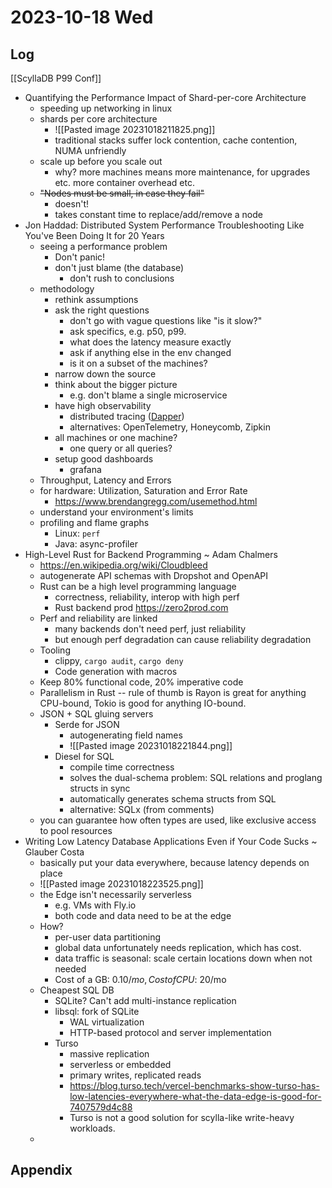 # 2023-10-18 Wed

## Log

[[ScyllaDB P99 Conf]]
+ Quantifying the Performance Impact of Shard-per-core Architecture
	+ speeding up networking in linux
	+ shards per core architecture
		+ ![[Pasted image 20231018211825.png]]
		+ traditional stacks suffer lock contention, cache contention, NUMA unfriendly
	+ scale up before you scale out
		+ why? more machines means more maintenance, for upgrades etc. more container overhead etc.
	+ ~~"Nodes must be small, in case they fail"~~
		+ doesn't!
		+ takes constant time to replace/add/remove a node
+ Jon Haddad: Distributed System Performance Troubleshooting Like You've Been Doing It for 20 Years
	+ seeing a performance problem
		+ Don't panic!
		+ don't just blame (the database)
			+ don't rush to conclusions
	+ methodology
		+ rethink assumptions
		+ ask the right questions
			+ don't go with vague questions like "is it slow?"
			+ ask specifics, e.g. p50, p99.
			+ what does the latency measure exactly
			+ ask if anything else in the env changed
			+ is it on a subset of the machines?
		+ narrow down the source
		+ think about the bigger picture
			+ e.g. don't blame a single microservice
		+ have high observability
			+ distributed tracing ([Dapper](https://research.google/pubs/pub36356/))
			+ alternatives: OpenTelemetry, Honeycomb, Zipkin
		+ all machines or one machine?
			+ one query or all queries?
		+ setup good dashboards
			+ grafana
	+ Throughput, Latency and Errors
	+ for hardware: Utilization, Saturation and Error Rate
		+ https://www.brendangregg.com/usemethod.html
	+ understand your environment's limits
	+ profiling and flame graphs
		+ Linux: `perf`
		+ Java: async-profiler
+ High-Level Rust for Backend Programming ~ Adam Chalmers
	+ https://en.wikipedia.org/wiki/Cloudbleed
	+ autogenerate API schemas with Dropshot and OpenAPI
	+ Rust can be a high level programming language
		+ correctness, reliability, interop with high perf
		+ Rust backend prod https://zero2prod.com
	+ Perf and reliability are linked
		+ many backends don't need perf, just reliability
		+ but enough perf degradation can cause reliability degradation
	+ Tooling
		+ clippy, `cargo audit`, `cargo deny`
		+ Code generation with macros
	+ Keep 80% functional code, 20% imperative code
	+ Parallelism in Rust -- rule of thumb is Rayon is great for anything CPU-bound, Tokio is good for anything IO-bound.
	+ JSON + SQL gluing servers
		+ Serde for JSON
			+ autogenerating field names
			+ ![[Pasted image 20231018221844.png]]
		+ Diesel for SQL
			+ compile time correctness
			+ solves the dual-schema problem: SQL relations and proglang structs in sync
			+ automatically generates schema structs from SQL
			+ alternative: SQLx (from comments)
	+ you can guarantee how often types are used, like exclusive access to pool resources
+ Writing Low Latency Database Applications Even if Your Code Sucks ~ Glauber Costa
	+ basically put your data everywhere, because latency depends on place
	+ ![[Pasted image 20231018223525.png]]
	+ the Edge isn't necessarily serverless
		+ e.g. VMs with Fly.io
		+ both code and data need to be at the edge
	+ How?
		+ per-user data partitioning
		+ global data unfortunately needs replication, which has cost.
		+ data traffic is seasonal: scale certain locations down when not needed
		+ Cost of a GB: $0.10/mo, Cost of CPU: ~$20/mo
	+ Cheapest SQL DB
		+ SQLite? Can't add multi-instance replication
		+ libsql: fork of SQLite
			+ WAL virtualization
			+ HTTP-based protocol and server implementation
		+ Turso
			+ massive replication
			+ serverless or embedded
			+ primary writes, replicated reads
			+ https://blog.turso.tech/vercel-benchmarks-show-turso-has-low-latencies-everywhere-what-the-data-edge-is-good-for-7407579d4c88
			+ Turso is not a good solution for scylla-like write-heavy workloads.
	+ 

## Appendix
